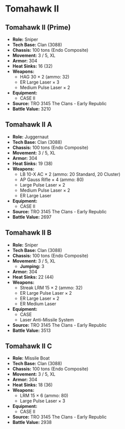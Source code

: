 # Tomahawk II
## Tomahawk II (Prime)
- **Role:** Sniper
- **Tech Base:** Clan (3088)
- **Chassis:** 100 tons (Endo Composite)
- **Movement:** 3 / 5, XL
- **Armor:** 304
- **Heat Sinks:** 16 (32)
- **Weapons:**
  - HAG 30 × 2 (ammo: 32)
  - ER Large Laser × 3
  - Medium Pulse Laser × 2
- **Equipment:**
  - CASE II
- **Source:** TRO 3145 The Clans - Early Republic
- **Battle Value:** 3210

## Tomahawk II A
- **Role:** Juggernaut
- **Tech Base:** Clan (3088)
- **Chassis:** 100 tons (Endo Composite)
- **Movement:** 3 / 5, XL
- **Armor:** 304
- **Heat Sinks:** 19 (38)
- **Weapons:**
  - LB 10-X AC × 2 (ammo: 20 Standard, 20 Cluster)
  - AP Gauss Rifle × 4 (ammo: 80)
  - Large Pulse Laser × 2
  - Medium Pulse Laser × 2
  - ER Large Laser
- **Equipment:**
  - CASE II
- **Source:** TRO 3145 The Clans - Early Republic
- **Battle Value:** 2697

## Tomahawk II B
- **Role:** Sniper
- **Tech Base:** Clan (3088)
- **Chassis:** 100 tons (Endo Composite)
- **Movement:** 3 / 5, XL
  - **Jumping:** 3
- **Armor:** 304
- **Heat Sinks:** 22 (44)
- **Weapons:**
  - Streak LRM 15 × 2 (ammo: 32)
  - ER Large Pulse Laser × 2
  - ER Large Laser × 2
  - ER Medium Laser
- **Equipment:**
  - CASE
  - Laser Anti-Missile System
- **Source:** TRO 3145 The Clans - Early Republic
- **Battle Value:** 3513

## Tomahawk II C
- **Role:** Missile Boat
- **Tech Base:** Clan (3088)
- **Chassis:** 100 tons (Endo Composite)
- **Movement:** 3 / 5, XL
- **Armor:** 304
- **Heat Sinks:** 18 (36)
- **Weapons:**
  - LRM 15 × 6 (ammo: 80)
  - Large Pulse Laser × 3
- **Equipment:**
  - CASE II
- **Source:** TRO 3145 The Clans - Early Republic
- **Battle Value:** 2938

